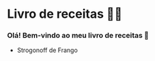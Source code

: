 # Livro de receitas :woman_cook:

### Olá! Bem-vindo ao meu livro de receitas :wave:

- Strogonoff de Frango